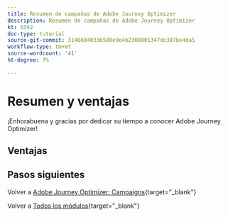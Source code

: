 ```yaml
---
title: Resumen de campañas de Adobe Journey Optimizer
description: Resumen de campañas de Adobe Journey Optimizer
kt: 5342
doc-type: tutorial
source-git-commit: 31466040336580e9e4b2308801347dc387be4da5
workflow-type: tm+mt
source-wordcount: '41'
ht-degree: 7%

---
```


# Resumen y ventajas

¡Enhorabuena y gracias por dedicar su tiempo a conocer Adobe Journey Optimizer!

## Ventajas

## Pasos siguientes

Volver a [Adobe Journey Optimizer: Campaigns](./ajocampaigns.md){target="_blank"}

Volver a [Todos los módulos](./../../../../overview.md){target="_blank"}
